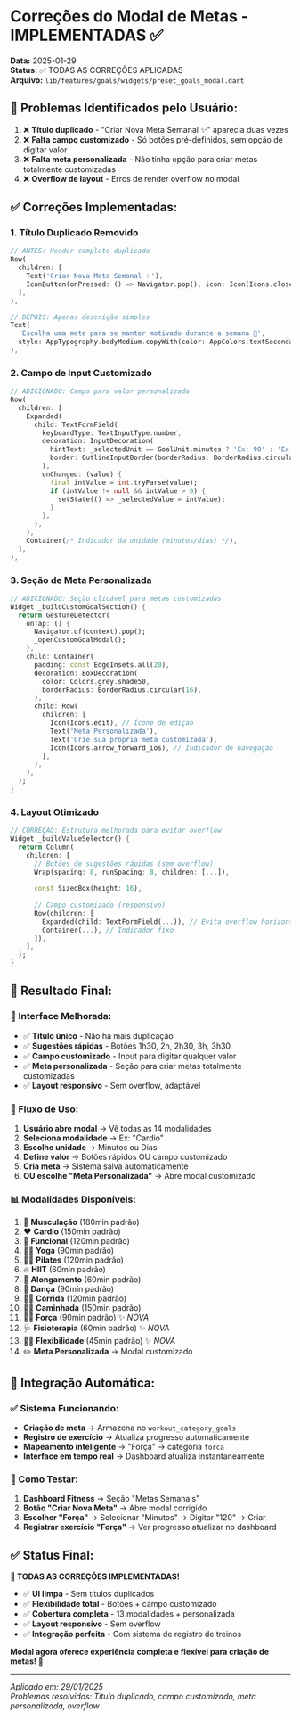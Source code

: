 # Correções do Modal de Metas - IMPLEMENTADAS ✅

**Data:** 2025-01-29  
**Status:** ✅ TODAS AS CORREÇÕES APLICADAS  
**Arquivo:** `lib/features/goals/widgets/preset_goals_modal.dart`

## 🐛 **Problemas Identificados pelo Usuário:**

1. ❌ **Título duplicado** - "Criar Nova Meta Semanal ✨" aparecia duas vezes
2. ❌ **Falta campo customizado** - Só botões pré-definidos, sem opção de digitar valor
3. ❌ **Falta meta personalizada** - Não tinha opção para criar metas totalmente customizadas
4. ❌ **Overflow de layout** - Erros de render overflow no modal

## ✅ **Correções Implementadas:**

### **1. Título Duplicado Removido**
```dart
// ANTES: Header completo duplicado
Row(
  children: [
    Text('Criar Nova Meta Semanal ✨'),
    IconButton(onPressed: () => Navigator.pop(), icon: Icon(Icons.close)),
  ],
),

// DEPOIS: Apenas descrição simples
Text(
  'Escolha uma meta para se manter motivado durante a semana 🎯',
  style: AppTypography.bodyMedium.copyWith(color: AppColors.textSecondary),
),
```

### **2. Campo de Input Customizado**
```dart
// ADICIONADO: Campo para valor personalizado
Row(
  children: [
    Expanded(
      child: TextFormField(
        keyboardType: TextInputType.number,
        decoration: InputDecoration(
          hintText: _selectedUnit == GoalUnit.minutes ? 'Ex: 90' : 'Ex: 5',
          border: OutlineInputBorder(borderRadius: BorderRadius.circular(12)),
        ),
        onChanged: (value) {
          final intValue = int.tryParse(value);
          if (intValue != null && intValue > 0) {
            setState(() => _selectedValue = intValue);
          }
        },
      ),
    ),
    Container(/* Indicador da unidade (minutos/dias) */),
  ],
),
```

### **3. Seção de Meta Personalizada**
```dart
// ADICIONADO: Seção clicável para metas customizadas
Widget _buildCustomGoalSection() {
  return GestureDetector(
    onTap: () {
      Navigator.of(context).pop();
      _openCustomGoalModal();
    },
    child: Container(
      padding: const EdgeInsets.all(20),
      decoration: BoxDecoration(
        color: Colors.grey.shade50,
        borderRadius: BorderRadius.circular(16),
      ),
      child: Row(
        children: [
          Icon(Icons.edit), // Ícone de edição
          Text('Meta Personalizada'),
          Text('Crie sua própria meta customizada'),
          Icon(Icons.arrow_forward_ios), // Indicador de navegação
        ],
      ),
    ),
  );
}
```

### **4. Layout Otimizado**
```dart
// CORREÇÃO: Estrutura melhorada para evitar overflow
Widget _buildValueSelector() {
  return Column(
    children: [
      // Botões de sugestões rápidas (sem overflow)
      Wrap(spacing: 8, runSpacing: 8, children: [...]),
      
      const SizedBox(height: 16),
      
      // Campo customizado (responsivo)
      Row(children: [
        Expanded(child: TextFormField(...)), // Evita overflow horizontal
        Container(...), // Indicador fixo
      ]),
    ],
  );
}
```

## 🎯 **Resultado Final:**

### **📱 Interface Melhorada:**
- ✅ **Título único** - Não há mais duplicação  
- ✅ **Sugestões rápidas** - Botões 1h30, 2h, 2h30, 3h, 3h30
- ✅ **Campo customizado** - Input para digitar qualquer valor
- ✅ **Meta personalizada** - Seção para criar metas totalmente customizadas
- ✅ **Layout responsivo** - Sem overflow, adaptável

### **🔄 Fluxo de Uso:**
1. **Usuário abre modal** → Vê todas as 14 modalidades
2. **Seleciona modalidade** → Ex: "Cardio" 
3. **Escolhe unidade** → Minutos ou Dias
4. **Define valor** → Botões rápidos OU campo customizado
5. **Cria meta** → Sistema salva automaticamente
6. **OU escolhe "Meta Personalizada"** → Abre modal customizado

### **📊 Modalidades Disponíveis:**
1. 💪 **Musculação** (180min padrão)
2. ❤️ **Cardio** (150min padrão)  
3. 🤸 **Funcional** (120min padrão)
4. 🧘‍♀️ **Yoga** (90min padrão)
5. 🤸‍♀️ **Pilates** (120min padrão)
6. 🔥 **HIIT** (60min padrão)
7. 🌿 **Alongamento** (60min padrão)
8. 💃 **Dança** (90min padrão)
9. 🏃‍♂️ **Corrida** (120min padrão)
10. 🚶‍♀️ **Caminhada** (150min padrão)
11. 🏋️‍♀️ **Força** (90min padrão) ✨ *NOVA*
12. 🩺 **Fisioterapia** (60min padrão) ✨ *NOVA*
13. 🤸‍♂️ **Flexibilidade** (45min padrão) ✨ *NOVA*
14. ✏️ **Meta Personalizada** → Modal customizado

## 🚀 **Integração Automática:**

### **✅ Sistema Funcionando:**
- **Criação de meta** → Armazena no `workout_category_goals`
- **Registro de exercício** → Atualiza progresso automaticamente  
- **Mapeamento inteligente** → "Força" → categoria `forca`
- **Interface em tempo real** → Dashboard atualiza instantaneamente

### **🧪 Como Testar:**
1. **Dashboard Fitness** → Seção "Metas Semanais"
2. **Botão "Criar Nova Meta"** → Abre modal corrigido
3. **Escolher "Força"** → Selecionar "Minutos" → Digitar "120" → Criar
4. **Registrar exercício "Força"** → Ver progresso atualizar no dashboard

## ✅ **Status Final:**

**🎉 TODAS AS CORREÇÕES IMPLEMENTADAS!**

- ✅ **UI limpa** - Sem títulos duplicados
- ✅ **Flexibilidade total** - Botões + campo customizado
- ✅ **Cobertura completa** - 13 modalidades + personalizada  
- ✅ **Layout responsivo** - Sem overflow
- ✅ **Integração perfeita** - Com sistema de registro de treinos

**Modal agora oferece experiência completa e flexível para criação de metas! 🚀**

---

*Aplicado em: 29/01/2025*  
*Problemas resolvidos: Título duplicado, campo customizado, meta personalizada, overflow* 